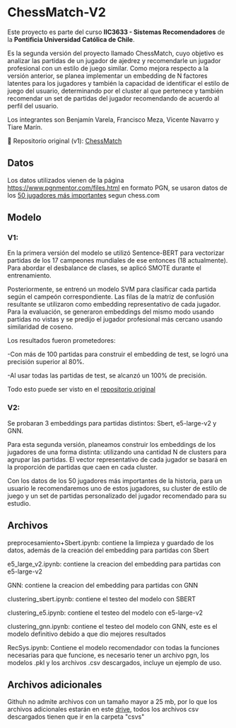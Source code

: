 # ChessMatch-V2
Este proyecto es parte del curso **IIC3633 - Sistemas Recomendadores** de la **Pontificia Universidad Católica de Chile**.

Es la segunda versión del proyecto llamado ChessMatch, cuyo objetivo es analizar las partidas de un jugador de ajedrez y recomendarle un jugador profesional con un estilo de juego similar. Como mejora respecto a la versión anterior, se planea implementar un embedding de N factores latentes para los jugadores y también la capacidad de identificar el estilo de juego del usuario, determinando por el cluster al que pertenece y también recomendar un set de partidas del jugador recomendando de acuerdo al perfil del usuario.

Los integrantes son Benjamín Varela, Francisco Meza, Vicente Navarro y Tiare Marín.

🔗 Repositorio original (v1): [ChessMatch](https://github.com/212113114/ChessMatch)

## Datos

Los datos utilizados vienen de la página https://www.pgnmentor.com/files.html en formato PGN, se usaron datos de los [50 jugadores más importantes](https://www.chess.com/lessons/hall-of-fame-the-50-greatest-chess-players-of-all-time) segun chess.com

## Modelo

### V1:
En la primera versión del modelo se utilizó Sentence-BERT para vectorizar partidas de los 17 campeones mundiales de ese entonces (18 actualmente). Para abordar el desbalance de clases, se aplicó SMOTE durante el entrenamiento.

Posteriormente, se entrenó un modelo SVM para clasificar cada partida según el campeón correspondiente. Las filas de la matriz de confusión resultante se utilizaron como embedding representativo de cada jugador. Para la evaluación, se generaron embeddings del mismo modo usando partidas no vistas y se predijo el jugador profesional más cercano usando similaridad de coseno.

Los resultados fueron prometedores:

  -Con más de 100 partidas para construir el embedding de test, se logró una precisión superior al 80%.

  -Al usar todas las partidas de test, se alcanzó un 100% de precisión.

Todo esto puede ser visto en el [repositorio original](https://github.com/212113114/ChessMatch)

### V2:
Se probaran 3 embeddings para partidas distintos: Sbert, e5-large-v2 y GNN.

Para esta segunda versión, planeamos construir los embeddings de los jugadores de una forma distinta: utilizando una cantidad N de clusters para agrupar las partidas. El vector representativo de cada jugador se basará en la proporción de partidas que caen en cada cluster.

Con los datos de los 50 jugadores más importantes de la historia, para un usuario le recomendaremos uno de estos jugadores, su cluster de estilo de juego y un set de partidas personalizado del jugador recomendado para su estudio.

## Archivos
preprocesamiento+Sbert.ipynb: contiene la limpieza y guardado de los datos, además de la creación del embedding para partidas con Sbert

e5_large_v2.ipynb: contiene la creacion del embedding para partidas con e5-large-v2

GNN: contiene la creacion del embedding para partidas con GNN

clustering_sbert.ipynb: contiene el testeo del modelo con SBERT

clustering_e5.ipynb: contiene el testeo del modelo con e5-large-v2

clustering_gnn.ipynb: contiene el testeo del modelo con GNN, este es el modelo definitivo debido a que dio mejores resultados

RecSys.ipynb: Contiene el modelo recomendador con todas la funciones necesarias para que funcione, es necesario tener un archivo pgn, los modelos .pkl y los archivos .csv descargados, incluye un ejemplo de uso.

## Archivos adicionales

Githuh no admite archivos con un tamaño mayor a 25 mb, por lo que los archivos adicionales estarán en este [drive](https://drive.google.com/drive/folders/1xWqTHg10bwfcVWvEcJvj7nwwGMYrgiOV), todos los archivos csv descargados tienen que ir en la carpeta "csvs"








